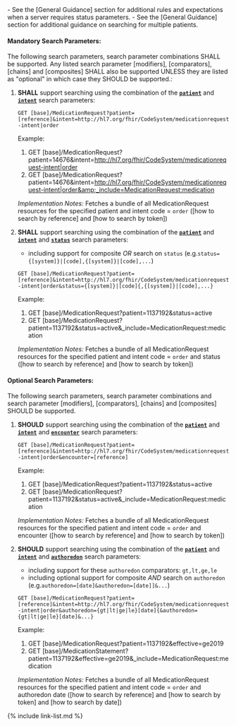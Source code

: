 <div class="note-to-balloters" markdown="1">
- See the [General Guidance] section for additional rules and expectations when a server requires status parameters.
- See the [General Guidance] section for additional guidance on searching for multiple patients.

#### Mandatory Search Parameters:

The following search parameters, search parameter combinations SHALL be supported.  Any listed search parameter [modifiers], [comparators], [chains] and [composites] SHALL also be supported UNLESS they are listed as "optional" in which case they SHOULD be supported.:

1. **SHALL** support searching using the combination of the **[`patient`](SearchParameter-us-core-medicationrequest-patient.html)** and **[`intent`](SearchParameter-us-core-medicationrequest-intent.html)** search parameters:

    `GET [base]/MedicationRequest?patient=[reference]&intent=http://hl7.org/fhir/CodeSystem/medicationrequest-intent|order`

    Example:

      1. GET [base]/MedicationRequest?patient=14676&amp;intent=http://hl7.org/fhir/CodeSystem/medicationrequest-intent|order
      1. GET [base]/MedicationRequest?patient=14676&amp;intent=http://hl7.org/fhir/CodeSystem/medicationrequest-intent|order&amp;_include=MedicationRequest:medication

    *Implementation Notes:* Fetches a bundle of all MedicationRequest resources for the specified patient and intent code = `order` ([how to search by reference] and [how to search by token])

1. **SHALL** support searching using the combination of the **[`patient`](SearchParameter-us-core-medicationrequest-patient.html)** and **[`intent`](SearchParameter-us-core-medicationrequest-intent.html)** and **[`status`](SearchParameter-us-core-medicationrequest-status.html)** search parameters:
    - including support for composite *OR* search on `status` (e.g.`status={[system]}|[code],{[system]}|[code],...`)

    `GET [base]/MedicationRequest?patient=[reference]&intent=http://hl7.org/fhir/CodeSystem/medicationrequest-intent|order&status={[system]}|[code]{,{[system]}|[code],...}`

    Example:

      1. GET [base]/MedicationRequest?patient=1137192&amp;status=active
      1. GET [base]/MedicationRequest?patient=1137192&amp;status=active&amp;_include=MedicationRequest:medication

    *Implementation Notes:* Fetches a bundle of all MedicationRequest resources for the specified patient and intent  code = `order` and status ([how to search by reference] and [how to search by token])


#### Optional Search Parameters:

The following search parameters, search parameter combinations and search parameter [modifiers], [comparators], [chains] and [composites] SHOULD be supported.

1. **SHOULD** support searching using the combination of the **[`patient`](SearchParameter-us-core-medicationrequest-patient.html)** and **[`intent`](SearchParameter-us-core-medicationrequest-intent.html)** and **[`encounter`](SearchParameter-us-core-medicationrequest-encounter.html)** search parameters:

    `GET [base]/MedicationRequest?patient=[reference]&intent=http://hl7.org/fhir/CodeSystem/medicationrequest-intent|order&encounter=[reference]`

    Example:

      1. GET [base]/MedicationRequest?patient=1137192&amp;status=active
      1. GET [base]/MedicationRequest?patient=1137192&amp;status=active&amp;_include=MedicationRequest:medication

    *Implementation Notes:* Fetches a bundle of all MedicationRequest resources for the specified patient and intent  code = `order` and encounter ([how to search by reference] and [how to search by token])

1. **SHOULD** support searching using the combination of the **[`patient`](SearchParameter-us-core-medicationrequest-patient.html)** and **[`intent`](SearchParameter-us-core-medicationrequest-intent.html)** and **[`authoredon`](SearchParameter-us-core-medicationrequest-authoredon.html)** search parameters:
    - including support for these `authoredon` comparators: `gt,lt,ge,le`
    - including optional support for composite *AND* search on `authoredon` (e.g.`authoredon=[date]&authoredon=[date]]&...`)

    `GET [base]/MedicationRequest?patient=[reference]&intent=http://hl7.org/fhir/CodeSystem/medicationrequest-intent|order&authoredon={gt|lt|ge|le}[date]{&authoredon={gt|lt|ge|le}[date]&...}`

    Example:

      1. GET [base]/MedicationRequest?patient=1137192&amp;effective=ge2019
      1. GET [base]/MedicationStatement?patient=1137192&amp;effective=ge2019&amp;_include=MedicationRequest:medication

    *Implementation Notes:* Fetches a bundle of all MedicationRequest resources for the specified patient and intent  code = `order` and authoredon date ([how to search by reference] and [how to search by token] and [how to search by date])
</div>
{% include link-list.md %}
